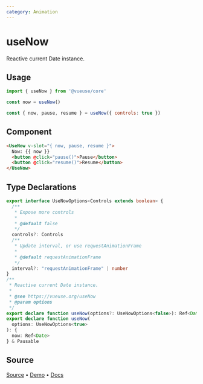 ```yaml
---
category: Animation
---
```


# useNow

Reactive current Date instance.

## Usage

```js
import { useNow } from '@vueuse/core'

const now = useNow()
```

```js
const { now, pause, resume } = useNow({ controls: true })
```

## Component
```html
<UseNow v-slot="{ now, pause, resume }">
  Now: {{ now }}
  <button @click="pause()">Pause</button>
  <button @click="resume()">Resume</button>
</UseNow>
```

<!--FOOTER_STARTS-->
## Type Declarations

```typescript
export interface UseNowOptions<Controls extends boolean> {
  /**
   * Expose more controls
   *
   * @default false
   */
  controls?: Controls
  /**
   * Update interval, or use requestAnimationFrame
   *
   * @default requestAnimationFrame
   */
  interval?: "requestAnimationFrame" | number
}
/**
 * Reactive current Date instance.
 *
 * @see https://vueuse.org/useNow
 * @param options
 */
export declare function useNow(options?: UseNowOptions<false>): Ref<Date>
export declare function useNow(
  options: UseNowOptions<true>
): {
  now: Ref<Date>
} & Pausable
```

## Source

[Source](https://github.com/vueuse/vueuse/blob/main/packages/core/useNow/index.ts) • [Demo](https://github.com/vueuse/vueuse/blob/main/packages/core/useNow/demo.vue) • [Docs](https://github.com/vueuse/vueuse/blob/main/packages/core/useNow/index.md)


<!--FOOTER_ENDS-->
